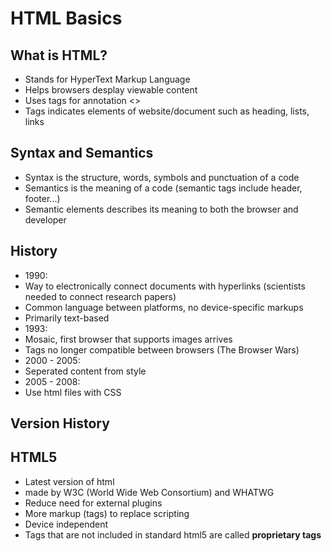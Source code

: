 # HTML Basics

## What is HTML?
- Stands for HyperText Markup Language
- Helps browsers desplay viewable content
- Uses tags for annotation <>
- Tags indicates elements of website/document such as heading, lists, links

## Syntax and Semantics
- Syntax is the structure, words, symbols and punctuation of a code
- Semantics is the meaning of a code (semantic tags include header, footer...)
- Semantic elements describes its meaning to both the browser and developer

## History
- 1990:
- Way to electronically connect documents with hyperlinks (scientists needed to connect research papers)
- Common language between platforms, no device-specific markups
- Primarily text-based
- 1993:
- Mosaic, first browser that supports images arrives
- Tags no longer compatible between browsers (The Browser Wars)
- 2000 - 2005:
- Seperated content from style
- 2005 - 2008:
- Use html files with CSS

## Version History


## HTML5
- Latest version of html
- made by W3C (World Wide Web Consortium) and WHATWG
- Reduce need for external plugins
- More markup (tags) to replace scripting
- Device independent
- Tags that are not included in standard html5 are called **proprietary tags**









